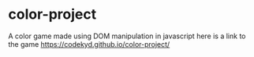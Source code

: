 # color-project
A color game made using DOM manipulation in javascript
here is a link to the game https://codekyd.github.io/color-project/
